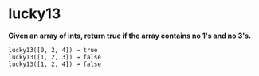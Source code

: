 # lucky13

**Given an array of ints, return true if the array contains no 1's and no 3's.**

```
lucky13([0, 2, 4]) → true
lucky13([1, 2, 3]) → false
lucky13([1, 2, 4]) → false
```
